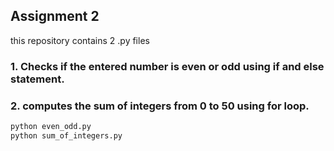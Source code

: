 ## Assignment 2 
this repository contains 2 .py files 
### 1. Checks if the entered number is even or odd using if and else statement.
### 2. computes the sum of integers from 0 to 50 using for loop.

```bash 
python even_odd.py
python sum_of_integers.py
